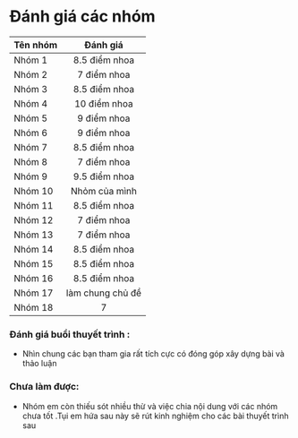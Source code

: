 # Đánh giá các nhóm

| Tên nhóm   |      Đánh giá      |
|----------|:-------------:|
| Nhóm 1 |  8.5 điểm nhoa |
| Nhóm 2 |  7 điểm nhoa |
| Nhóm 3 |  8.5 điểm nhoa |
| Nhóm 4 |  10 điểm nhoa |
| Nhóm 5 |  9 điểm nhoa  |
| Nhóm 6 |  9 điểm nhoa |
| Nhóm 7 |  8.5 điểm nhoa |
| Nhóm 8 |  7 điểm nhoa |
| Nhóm 9 |  9.5 điểm nhoa |
| Nhóm 10 |  Nhỏm của mình |
| Nhóm 11|  8.5 điểm nhoa |
| Nhóm 12 |  7 điểm nhoa |
| Nhóm 13 |  7 điểm nhoa |
| Nhóm 14 |  8.5 điểm nhoa |
| Nhóm 15 |  8.5 điểm nhoa |
| Nhóm 16 |  8.5 điểm nhoa |
| Nhóm 17 |  làm chung chủ đề |
| Nhóm 18 |  7  |

### Đánh giá buổi thuyết trình :
* Nhìn chung các bạn tham gia rất tích cực có đóng góp xây dựng bài và thảo luận
### Chưa làm được:
* Nhóm em còn thiếu sót nhiều thừ và việc chia nội dung với các nhóm chưa tốt .Tụi em hứa sau này sẽ rút kinh nghiệm cho các bài thuyết trình sau

